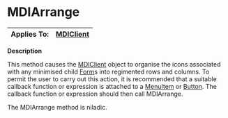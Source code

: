 




<h1 class="heading"><span class="name">MDIArrange</span></h1>

| Applies To: | [MDIClient](./mdiclient.md) |
| --- | ---  |


**Description**


This method causes the [MDIClient](./mdiclient.md) object to organise the icons associated with any minimised child [Form](./form.md)s into regimented rows and columns. To permit the user to carry out this action, it is recommended that a suitable callback function or expression is attached to a [MenuItem](./menuitem.md) or [Button](./button.md). The callback function or expression should then call MDIArrange.


The MDIArrange method is niladic.




